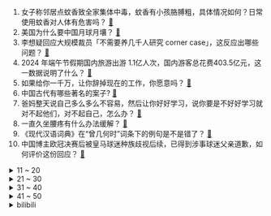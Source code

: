 1. 女子称邻居点蚊香致全家集体中毒，蚊香有小孩胳膊粗，具体情况如何？日常使用蚊香对人体有危害吗？ [:link:](https://www.zhihu.com/question/658563457)
2. 美国为什么要中国月球月壤？ [:link:](https://www.zhihu.com/question/436944652)
3. 李想疑回应大规模裁员「不需要养几千人研究 corner case」，这反应出哪些问题？ [:link:](https://www.zhihu.com/question/658535849)
4. 2024 年端午节假期国内旅游出游 1.1亿人次，国内游客总花费403.5亿元，这一数据说明了什么？ [:link:](https://www.zhihu.com/question/658569960)
5. 如果给你一千万，让你辞掉现在的工作，你愿意吗？ [:link:](https://www.zhihu.com/question/658415685)
6. 中国古代有哪些著名的案子? [:link:](https://www.zhihu.com/question/370119221)
7. 爸妈整天说自己多么多么不容易，然后让你好好学习，说你要是不好好学习就对不起他们，对不起自己，怎么办？ [:link:](https://www.zhihu.com/question/367216040)
8. 一直久坐腰疼有什么办法缓解？ [:link:](https://www.zhihu.com/question/658307640)
9. 《现代汉语词典》在“曾几何时”词条下的例句是不是错了？ [:link:](https://www.zhihu.com/question/658459946)
10. 中国博主欧冠决赛后被皇马球迷种族歧视后续，已得到涉事球迷父亲道歉，如何评价这份回应？ [:link:](https://www.zhihu.com/question/658550049)
<details>
<summary>11 ~ 20</summary>

11. 如何评价Apple WWDC24，有哪些看点值得关注？ [:link:](https://www.zhihu.com/question/658577702)
12. 能不能在孩子面前说，这个东西太贵了，不划算，我们去网上买？ [:link:](https://www.zhihu.com/question/658295562)
13. 第一批打司美格鲁肽的人，现在怎么样了？ [:link:](https://www.zhihu.com/question/655494827)
14. 乌克兰战机首次对俄罗斯境内的目标发射弹药，使用了何种类型的弹药？此举会对当前国际局势产生什么影响？ [:link:](https://www.zhihu.com/question/658554413)
15. 为什么陕西省外的肉夹馍市场多被「老潼关型肉夹馍」占据？ [:link:](https://www.zhihu.com/question/657011697)
16. 为什么说现今高考往往就是一考定终身了？ [:link:](https://www.zhihu.com/question/658381443)
17. 高考为什么会从每年 7 月改到 6 月？为什么要选在 6 月 7 日、8 日？ [:link:](https://www.zhihu.com/question/656722777)
18. 拥有皇家马德里和巴塞罗那的西甲为什么在整体的吸引力和营收能力方面逐渐被英超超越？ [:link:](https://www.zhihu.com/question/654347981)
19. 《崩坏：星穹铁道》6.10新混沌回忆「弦外之声」难度如何？ [:link:](https://www.zhihu.com/question/658561486)
20. 如何看待ACM MM2024审稿结果？ [:link:](https://www.zhihu.com/question/648660395)
</details>
<details>
<summary>21 ~ 30</summary>

21. 如何看待罗马里奥这个球员？ [:link:](https://www.zhihu.com/question/24783671)
22. 有没有超励志的句子？ [:link:](https://www.zhihu.com/question/658510076)
23. 公司让我向部门员工传达信息，他们总是不理解，该怎么办？ [:link:](https://www.zhihu.com/question/658347722)
24. 2024赛季F1加拿大大奖赛，维斯塔潘夺冠，诺里斯第二，拉塞尔第三，如何评价这场比赛？ [:link:](https://www.zhihu.com/question/658504464)
25. 「强者从不抱怨环境」这句话有什么逻辑错误？ [:link:](https://www.zhihu.com/question/648607438)
26. 电视剧《玫瑰的故事》对比亦舒原著改编得如何？ [:link:](https://www.zhihu.com/question/658424872)
27. 古代女子的地位到底有多低呢？ [:link:](https://www.zhihu.com/question/657923661)
28. 2024年，高考临床医学还值得报考吗? [:link:](https://www.zhihu.com/question/658097190)
29. 咸食脑袋们，你们都吃过哪些「一想起就要流口水」的咸点小吃？ [:link:](https://www.zhihu.com/question/657329832)
30. 2024 LPL 夏季赛FPX 0:2 EDG，如何评价这场比赛？ [:link:](https://www.zhihu.com/question/658561084)
</details>
<details>
<summary>31 ~ 40</summary>

31. U19国青2-0韩国U19夺四国赛冠军，刘诚宇梅开二度，如何评价本场比赛？ [:link:](https://www.zhihu.com/question/658576152)
32. 在《天道》中，丁元英为什么给卖馄饨的两次钱？ [:link:](https://www.zhihu.com/question/520811909)
33. 忘带车钥匙，有办法开车门打着火正常开车吗？ [:link:](https://www.zhihu.com/question/658006364)
34. 为什么春秋战国时期有些人的名字很奇怪，像是外文音译? [:link:](https://www.zhihu.com/question/32157112)
35. 一年营收100亿，频繁「爆改」同行，胖东来为何能爆火？你觉得胖东来模式能复制吗？ [:link:](https://www.zhihu.com/question/658537373)
36. 职场中加班文化是否也是卷的体现？我们是否应该反对？ [:link:](https://www.zhihu.com/question/658515397)
37. 知名互联网教育平台 CCtalk 被曝拖欠客户六千万元，法定代表人变更，大量用户提现困难，发生了什么？ [:link:](https://www.zhihu.com/question/658417882)
38. 哥伦比亚将停止向以色列出口煤炭，直至其停止「种族灭绝」，此举会对当前国际局势产生哪些影响？ [:link:](https://www.zhihu.com/question/658471763)
39. 一个人命苦有啥表现？ [:link:](https://www.zhihu.com/question/41535474)
40. 如果伤害过你的人再主动与你建交，你会原谅他（她）吗？ [:link:](https://www.zhihu.com/question/564386827)
</details>
<details>
<summary>41 ~ 50</summary>

41. 第 28 次参加高考的梁实：「语文预估 110 分」，如何评价此事？ [:link:](https://www.zhihu.com/question/658323641)
42. 实木家具有味道是甲醛吗？哪些品牌的家具比较安全？ [:link:](https://www.zhihu.com/question/658001766)
43. 如何评价电视剧《玫瑰的故事》中的黄亦玫？ [:link:](https://www.zhihu.com/question/658429182)
44. 如何评价大熊猫的颜值？ [:link:](https://www.zhihu.com/question/305724599)
45. 2024 LPL 夏季赛BLG 2:0 LGD，如何评价这场比赛？ [:link:](https://www.zhihu.com/question/658570633)
46. 当年高考还记得爸妈在考场外等待的场景么？ [:link:](https://www.zhihu.com/question/658381322)
47. 在当代，端午节的意义到底是什么？ [:link:](https://www.zhihu.com/question/47257376)
48. 如果金哀宗打赢三峰山之战，那么金朝有没有机会延续下来并重新统一北方、击败南宋？ [:link:](https://www.zhihu.com/question/521718083)
49. 如果考不上大专是再考一次还是去打工？ [:link:](https://www.zhihu.com/question/658147292)
50. 怎么样做到不在意别人的看法? [:link:](https://www.zhihu.com/question/652644966)
</details><details>
<summary>bilibili</summary>

</details>